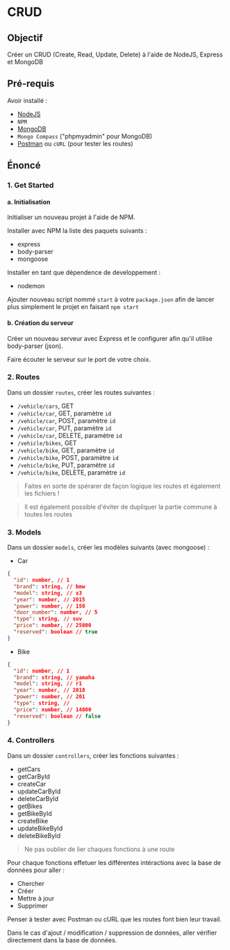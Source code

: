 # CRUD

## Objectif

Créer un CRUD (Create, Read, Update, Delete) à l'aide de NodeJS, Express et MongoDB

## Pré-requis

Avoir installé :

- [NodeJS](https://nodejs.org/en/)
- `NPM`
- [MongoDB](https://www.mongodb.com/try/download/community)
- `Mongo Compass` ("phpmyadmin" pour MongoDB)
- [Postman](https://www.postman.com/) ou `cURL` (pour tester les routes)

## Énoncé

### 1. Get Started

#### a. Initialisation

Initialiser un nouveau projet à l'aide de NPM.

Installer avec NPM la liste des paquets suivants :

- express
- body-parser
- mongoose

Installer en tant que dépendence de developpement :

- nodemon

Ajouter nouveau script nommé `start` à votre `package.json` afin de lancer plus simplement le projet en faisant
`npm start`

#### b. Création du serveur

Créer un nouveau serveur avec Express et le configurer afin qu'il utilise body-parser (json).

Faire écouter le serveur sur le port de votre choix.

### 2. Routes

Dans un dossier `routes`, créer les routes suivantes :

- `/vehicle/cars`, GET
- `/vehicle/car`, GET, paramètre `id`
- `/vehicle/car`, POST, paramètre `id`
- `/vehicle/car`, PUT, paramètre `id`
- `/vehicle/car`, DELETE, paramètre `id`
- `/vehicle/bikes`, GET
- `/vehicle/bike`, GET, paramètre `id`
- `/vehicle/bike`, POST, paramètre `id`
- `/vehicle/bike`, PUT, paramètre `id`
- `/vehicle/bike`, DELETE, paramètre `id`

> Faites en sorte de spérarer de façon logique les routes et également les fichiers !

> Il est également possible d'éviter de dupliquer la partie commune à toutes les routes

### 3. Models

Dans un dossier `models`, créer les modèles suivants (avec mongoose) :

- Car

```json
{
  "id": number, // 1
  "brand": string, // bmw
  "model": string, // x3
  "year": number, // 2015
  "power": number, // 150
  "door_number": number, // 5
  "type": string, // suv
  "price": number, // 25000
  "reserved": boolean // true
}
```

- Bike

```json
{
  "id": number, // 1
  "brand": string, // yamaha
  "model": string, // r1
  "year": number, // 2018
  "power": number, // 201
  "type": string, //
  "price": number, // 14000
  "reserved": boolean // false
}
```

### 4. Controllers

Dans un dossier `controllers`, créer les fonctions suivantes :

- getCars
- getCarById
- createCar
- updateCarById
- deleteCarById
- getBikes
- getBikeById
- createBike
- updateBikeById
- deleteBikeById

> Ne pas oublier de lier chaques fonctions à une route

Pour chaque fonctions effetuer les différentes intéractions avec la base de données pour aller :

- Chercher
- Créer
- Mettre à jour
- Supprimer

Penser à tester avec Postman ou cURL que les routes font bien leur travail.

Dans le cas d'ajout / modification / suppression de données, aller vérifier directement dans la base de données.
